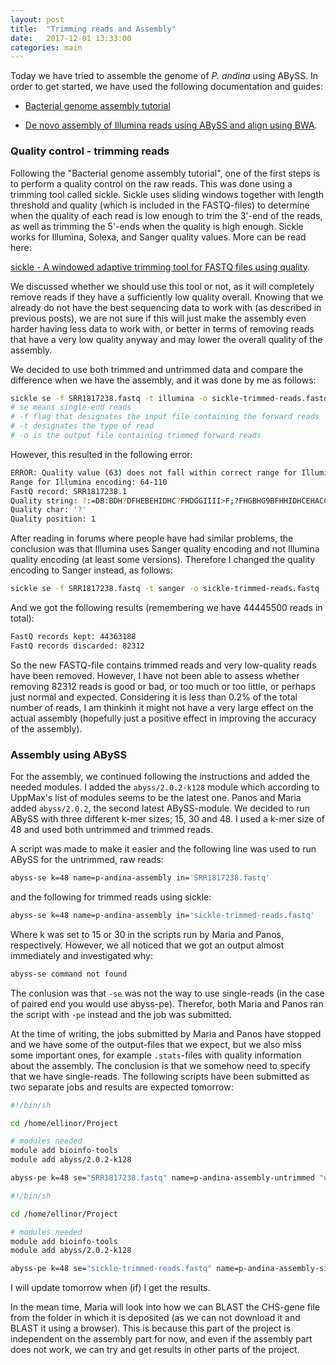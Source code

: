 ```yaml
---
layout: post
title:  "Trimming reads and Assembly"
date:   2017-12-01 13:33:00
categories: main
---
```


Today we have tried to assemble the genome of *P. andina* using ABySS. In order to get started, we have used the following documentation and guides:
- [Bacterial genome assembly tutorial](https://bioinformatics.uconn.edu/bacterial-genome-assembly-tutorial/)

- [De novo assembly of Illumina reads using ABySS and align using BWA](http://sjackman.ca/abyss-activity/).

### Quality control - trimming reads
Following the "Bacterial genome assembly tutorial", one of the first steps is to perform a quality control on the raw reads. This was done using a trimming tool called sickle. Sickle uses sliding windows together with length threshold and quality (which is included in the FASTQ-files) to determine when the quality of each read is low enough to trim the 3'-end of the reads, as well as trimming the 5'-ends when the quality is high enough. Sickle works for Illumina, Solexa, and Sanger quality values. More can be read here: 

[sickle - A windowed adaptive trimming tool for FASTQ files using quality](https://github.com/najoshi/sickle). 

We discussed whether we should use this tool or not, as it will completely remove reads if they have a sufficiently low quality overall. Knowing that we already do not have the best sequencing data to work with (as described in previous posts), we are not sure if this will just make the assembly even harder having less data to work with, or better in terms of removing reads that have a very low quality anyway and may lower the overall quality of the assembly. 

We decided to use both trimmed and untrimmed data and compare the difference when we have the assembly, and it was done by me as follows: 

```bash
sickle se -f SRR1817238.fastq -t illumina -o sickle-trimmed-reads.fastq
# se means single-end reads
# -f flag that designates the input file containing the forward reads
# -t designates the type of read
# -o is the output file containing trimmed forward reads
```

However, this resulted in the following error: 

```bash
ERROR: Quality value (63) does not fall within correct range for Illumina encoding.
Range for Illumina encoding: 64-110
FastQ record: SRR1817238.1
Quality string: ?:=DB:BDH?DFHEBEHIDHC?FHDGGIIII>F;?FHGBHG9BFHHIDHCEHACC77CEHEA==BDC?8?:>CCACA::C??>:A>CCA@:#+#++#+2<@<CC:9@B8@C@C>@@(4>>CACCCB>B2<?@@CCCCC>@>9AC3:4<AC>
Quality char: '?'
Quality position: 1
```

After reading in forums where people have had similar problems, the conclusion was that Illumina uses Sanger quality encoding and not Illumina quality encoding (at least some versions). Therefore I changed the quality encoding to Sanger instead, as follows: 

```bash
sickle se -f SRR1817238.fastq -t sanger -o sickle-trimmed-reads.fastq
```

And we got the following results (remembering we have 44445500 reads in total):

```bash
FastQ records kept: 44363188
FastQ records discarded: 82312
```

So the new FASTQ-file contains trimmed reads and very low-quality reads have been removed. However, I have not been able to assess whether removing 82312 reads is good or bad, or too much or too little, or perhaps just normal and expected. Considering it is less than 0.2% of the total number of reads, I am thinkinh it might not have a very large effect on the actual assembly (hopefully just a positive effect in improving the accuracy of the assembly).

### Assembly using ABySS  

For the assembly, we continued following the instructions and added the needed modules. I added the `abyss/2.0.2-k128` module which according to UppMax's list of modules seems to be the latest one. Panos and Maria added `abyss/2.0.2`, the second latest ABySS-module. We decided to run ABySS with three different k-mer sizes; 15, 30 and 48. I used a k-mer size of 48 and used both untrimmed and trimmed reads. 

A script was made to make it easier and the following line was used to run ABySS for the untrimmed, raw reads: 
```bash
abyss-se k=48 name=p-andina-assembly in='SRR1817238.fastq'
```
and the following for trimmed reads using sickle: 

```bash
abyss-se k=48 name=p-andina-assembly in='sickle-trimmed-reads.fastq' 
```
Where k was set to 15 or 30 in the scripts run by Maria and Panos, respectively. However, we all noticed that we got an output almost immediately and investigated why: 

```bash
abyss-se command not found
```

The conlusion was that `-se` was not the way to use single-reads (in the case of paired end you would use abyss-pe). Therefor, both Maria and Panos ran the script with `-pe` instead and the job was submitted. 

At the time of writing, the jobs submitted by Maria and Panos have stopped and we have some of the output-files that we expect, but we also miss some important ones, for example `.stats`-files with quality information about the assembly. The conclusion is that we somehow need to specify that we have single-reads. 
The following scripts have been submitted as two separate jobs and results are expected tomorrow: 

```bash
#!/bin/sh

cd /home/ellinor/Project

# modules needed
module add bioinfo-tools
module add abyss/2.0.2-k128

abyss-pe k=48 se="SRR1817238.fastq" name=p-andina-assembly-untrimmed "unitigs1"
```

```bash 
#!/bin/sh

cd /home/ellinor/Project

# modules needed
module add bioinfo-tools
module add abyss/2.0.2-k128

abyss-pe k=48 se="sickle-trimmed-reads.fastq" name=p-andina-assembly-sickle-trimmed "unitigs2"
```

I will update tomorrow when (if) I get the results. 

In the mean time, Maria will look into how we can BLAST the CHS-gene file from the folder in which it is deposited (as we can not download it and BLAST it using a browser). This is because this part of the project is independent on the assembly part for now, and even if the assembly part does not work, we can try and get results in other parts of the project. 

